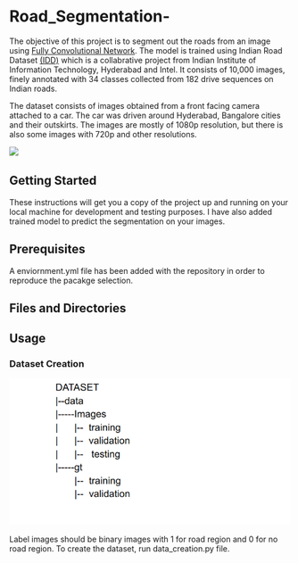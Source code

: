 # Road_Segmentation-
The objective of this project is to segment out the roads from an image using [Fully Convolutional Network](https://people.eecs.berkeley.edu/~jonlong/long_shelhamer_fcn.pdf). The model is trained using Indian Road Dataset [(IDD)](https://idd.insaan.iiit.ac.in/) which is a collabrative project from  Indian Institute of Information Technology, Hyderabad and Intel. It consists of 10,000 images, finely annotated with 34 classes collected from 182 drive sequences on Indian roads. 

The dataset consists of images obtained from a front facing camera attached to a car. The car was driven around Hyderabad, Bangalore cities and their outskirts. The images are mostly of 1080p resolution, but there is also some images with 720p and other resolutions.

![](https://github.com/preetkhaturia/Road_Segmentation-/blob/master/Images/detection.gif)

## Getting Started
These instructions will get you a copy of the project up and running on your local machine for development and testing purposes. I have also added trained model to predict the segmentation on your images.

## Prerequisites
A enviornment.yml file has been added with the repository in order to reproduce the pacakge selection. 

## Files and Directories

## Usage 
### Dataset Creation

![alt text](https://github.com/preetkhaturia/Road_Segmentation-/blob/master/Images/dataset.png "Logo Title Text 1")

Label images should be binary images with 1 for road region and 0 for no road region.
To create the dataset, run data_creation.py file.



